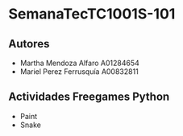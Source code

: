 # SemanaTecTC1001S-101
## Autores
- Martha Mendoza Alfaro A01284654
- Mariel Perez Ferrusquía A00832811

## Actividades Freegames Python
- Paint
- Snake

